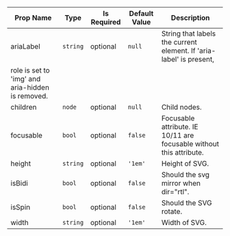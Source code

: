| Prop Name | Type | Is Required | Default Value | Description | 
|-|-|-|-|-|
| ariaLabel | `string`  | optional | `null` | String that labels the current element. If 'aria-label' is present,
role is set to 'img' and aria-hidden is removed. |
| children | `node`  | optional | `null` | Child nodes. |
| focusable | `bool`  | optional | `false` | Focusable attribute. IE 10/11 are focusable without this attribute. |
| height | `string`  | optional | `'1em'` | Height of SVG. |
| isBidi | `bool`  | optional | `false` | Should the svg mirror when dir="rtl". |
| isSpin | `bool`  | optional | `false` | Should the SVG rotate. |
| width | `string`  | optional | `'1em'` | Width of SVG. |